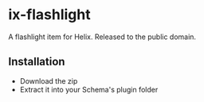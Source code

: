 # ix-flashlight
A flashlight item for Helix. Released to the public domain.

## Installation
  - Download the zip
- Extract it into your Schema's plugin folder

